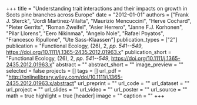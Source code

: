 +++
title = "Understanding trait interactions and their impacts on growth in Scots pine branches across Europe"
date = "2012-01-01"
authors = ["Frank J. Sterck", "Jordi Martinez-Vilalta", "Maurizio Mencuccini", "Herve Cochard", "Pieter Gerrits", "Roman Zweifel", "Asier Herrero", "Janne F.J. Korhonen", "Pilar Llorens", "Eero Nikinmaa", "Angelo Nole", "Rafael Poyatos", "Francesco Ripullone", "Ute Sass-Klaassen"]
publication_types = ["2"]
publication = "Functional Ecology, (26), 2, _pp. 541--549_, https://doi.org/10.1111/j.1365-2435.2012.01963.x"
publication_short = "Functional Ecology, (26), 2, _pp. 541--549_, https://doi.org/10.1111/j.1365-2435.2012.01963.x"
abstract = ""
abstract_short = ""
image_preview = ""
selected = false
projects = []
tags = []
url_pdf = "http://onlinelibrary.wiley.com/doi/10.1111/j.1365-2435.2012.01963.x/abstract"
url_preprint = ""
url_code = ""
url_dataset = ""
url_project = ""
url_slides = ""
url_video = ""
url_poster = ""
url_source = ""
math = true
highlight = true
[header]
image = ""
caption = ""
+++
